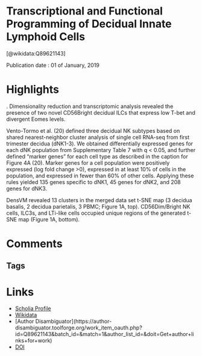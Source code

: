 
Transcriptional and Functional Programming of Decidual Innate Lymphoid Cells
============================================================================
  
  [@wikidata:Q89621143]  
  
Publication date : 01 of January, 2019  

# Highlights

. Dimensionality reduction and transcriptomic analysis revealed the presence of two novel CD56Bright decidual ILCs that express low T-bet and divergent Eomes levels. 

Vento-Tormo et al. (20) defined three decidual NK subtypes based on shared nearest-neighbor cluster analysis of single cell RNA-seq from first trimester decidua (dNK1-3). We obtained differentially expressed genes for each dNK population from Supplementary Table 7 with q < 0.05, and further defined “marker genes” for each cell type as described in the caption for Figure 4A (20). Marker genes for a cell population were positively expressed (log fold change >0), expressed in at least 10% of cells in the population, and expressed in fewer than 60% of other cells. Applying these rules yielded 135 genes specific to dNK1, 45 genes for dNK2, and 208 genes for dNK3.

 DensVM revealed 13 clusters in the merged data set t-SNE map (3 decidua basalis, 2 decidua parietalis, 3 PBMC; Figure 1A, top). CD56Dim/Bright NK cells, ILC3s, and LTi-like cells occupied unique regions of the generated t-SNE map (Figure 1A, bottom).

 
# Comments

## Tags

# Links
  
 * [Scholia Profile](https://scholia.toolforge.org/work/Q89621143)  
 * [Wikidata](https://www.wikidata.org/wiki/Q89621143)  
 * [Author Disambiguator](https://author-
disambiguator.toolforge.org/work_item_oauth.php?id=Q89621143&batch_id=&match=1&author_list_id=&doit=Get+author+links+for+work)  
 * [DOI](https://doi.org/10.3389/FIMMU.2019.03065)  

